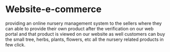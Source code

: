# Website-e-commerce
providing an online nursery management system to the sellers where they can able to provide their own product after the verification on our web portal and that product is viewed on our website as well customers can buy the small tree, herbs, plants, flowers, etc all the nursery related products in few click.
